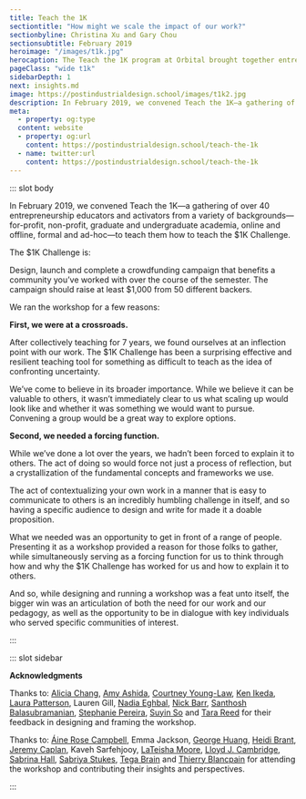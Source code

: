 ```yaml
---
title: Teach the 1K
sectiontitle: "How might we scale the impact of our work?"
sectionbyline: Christina Xu and Gary Chou
sectionsubtitle: February 2019
heroimage: "/images/t1k.jpg"
herocaption: The Teach the 1K program at Orbital brought together entrepreneurship teachers, coaches and activators.
pageClass: "wide t1k"
sidebarDepth: 1
next: insights.md
image: https://postindustrialdesign.school/images/t1k2.jpg
description: In February 2019, we convened Teach the 1K—a gathering of over 40 entrepreneurship educators and activators from a variety of backgrounds—for-profit, non-profit, graduate and undergraduate academia, online and offline, formal and ad-hoc—to teach them how to teach the $1K Challenge.
meta:
  - property: og:type
  content: website  
  - property: og:url
    content: https://postindustrialdesign.school/teach-the-1k
  - name: twitter:url
    content: https://postindustrialdesign.school/teach-the-1k
---
```


<SiteSection/>


::: slot body

In February 2019, we convened Teach the 1K—a gathering of over 40 entrepreneurship educators and activators from a variety of backgrounds—for-profit, non-profit, graduate and undergraduate academia, online and offline, formal and ad-hoc—to teach them how to teach the $1K Challenge.

The $1K Challenge is:

<Quote1 cite="$1K Challenge" url="https://docs.google.com/document/d/19Zlq4nQ5BgR-dkOKGqLua7fLkblcLksCNeHnJPkQlvQ/edit" reference="Entrepreneurial Design, 2018">Design, launch and complete a crowdfunding campaign that benefits a community you’ve worked with over the course of the semester. The campaign should raise at least $1,000 from 50 different backers.</Quote1>

We ran the workshop for a few reasons:

**First, we were at a crossroads.**

After collectively teaching for 7 years, we found ourselves at an inflection point with our work.  The $1K Challenge has been a surprising effective and resilient teaching tool for something as difficult to teach as the idea of confronting uncertainty.

We’ve come to believe in its broader importance.  While we believe it can be valuable to others, it wasn’t immediately clear to us what scaling up would look like and whether it was something we would want to pursue.  Convening a group would be a great way to explore options.

**Second, we needed a forcing function.**

While we’ve done a lot over the years, we hadn’t been forced to explain it to others.  The act of doing so would force not just a process of reflection, but a crystallization of the fundamental concepts and frameworks we use.

The act of contextualizing your own work in a manner that is easy to communicate to others is an incredibly humbling challenge in itself, and so having a specific audience to design and write for made it a doable proposition.

What we needed was an opportunity to get in front of a range of people. Presenting it as a workshop provided a reason for those folks to gather, while simultaneously serving as a forcing function for us to think through how and why the $1K Challenge has worked for us and how to explain it to others.

And so, while designing and running a workshop was a feat unto itself, the bigger win was an articulation of both the need for our work and our pedagogy, as well as the opportunity to be in dialogue with key individuals who served specific communities of interest.

:::

::: slot sidebar

**Acknowledgments**

Thanks to: [Alicia Chang](https://twitter.com/aliciac), [Amy Ashida](https://twitter.com/amyashida), [Courtney Young-Law](https://twitter.com/cyounglaw), [Ken Ikeda](https://twitter.com/civicip), [Laura Patterson](https://twitter.com/laurepat), Lauren Gill, [Nadia Eghbal](https://twitter.com/nayafia), [Nick Barr](https://twitter.com/nsbarr), [Santhosh Balasubramanian](https://twitter.com/balasubramaniac), [Stephanie Pereira](https://twitter.com/happeness), [Suyin So](https://twitter.com/suyinso) and [Tara Reed](https://twitter.com/tarareed_) for their feedback in designing and framing the workshop.

Thanks to: [Áine Rose Campbell](https://www.instagram.com/ainerosecampbell/), Emma Jackson, [George Huang](https://twitter.com/freedompreneur), [Heidi Brant](https://www.linkedin.com/in/heidi-brant-164aa41/), [Jeremy Caplan](https://twitter.com/jeremycaplan), Kaveh Sarfehjooy, [LaTeisha Moore](https://twitter.com/lateisha), [Lloyd J. Cambridge](https://twitter.com/lloydcambridge), [Sabrina Hall](https://twitter.com/sabrinahallnyc), [Sabriya Stukes](https://twitter.com/frmbriyawthxoxo), [Tega Brain](https://twitter.com/tegabrain) and [Thierry Blancpain](https://twitter.com/blancpain) for attending the workshop and contributing their insights and perspectives.

:::
